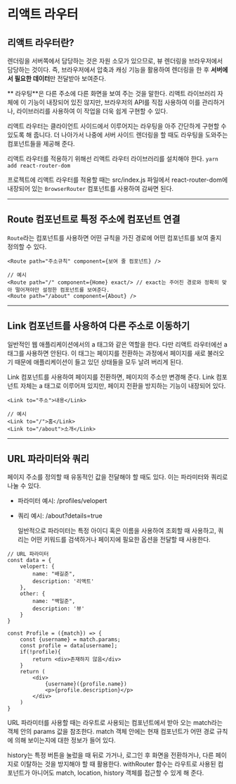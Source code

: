 # 리액트 라우터

## 리액트 라우터란?

렌더링을 서버쪽에서 담당하는 것은 자원 소모가 있으므로, 뷰 렌더링을 브라우저에서 담당하는 것이다. 즉, 브라우저에서 압축과 캐싱 기능을 활용하여 렌더링을 한 후 **서버에서 필요한 데이터**만 전달받아 보여준다.

** 라우팅**은 다른 주소에 다른 화면을 보여 주는 것을 말한다. 리액트 라이브러리 자체에 이 기능이 내장되어 있진 않지만, 브라우저의 API를 직접 사용하여 이를 관리하거나, 라이브러리를 사용하여 이 작업을 더욱 쉽게 구현할 수 있다.

리액트 라우터는 클라이언트 사이드에서 이루어지는 라우팅을 아주 간단하게 구현할 수 있도록 해 줍니다. 더 나아가서 나중에 서버 사이드 렌더링을 할 때도 라우팅을 도와주는 컴포넌트들을 제공해 준다.

리액트 라우터를 적용하기 위해선 리액트 라우터 라이브러리를 설치해야 한다.
`yarn add react-router-dom`

프로젝트에 리액트 라우터를 적용할 때는 src/index.js 파일에서 react-router-dom에 내장되어 있는 `BrowserRouter` 컴포넌트를 사용하여 감싸면 된다.

---

## Route 컴포넌트로 특정 주소에 컴포넌트 연결

`Route`라는 컴포넌트를 사용하면 어떤 규칙을 가진 경로에 어떤 컴포넌트를 보여 줄지 정의할 수 있다.

```react
<Route path="주소규칙" component={보여 줄 컴포넌트} />

// 예시
<Route path="/" component={Home} exact/> // exact는 주어진 경로와 정확히 맞아 떨어져야만 설정한 컴포넌트를 보여준다.
<Route path="/about" component={About} />
```

---

## Link 컴포넌트를 사용하여 다른 주소로 이동하기

일반적인 웹 애플리케이션에서의 a 태그와 같은 역할을 한다. 다만 리액트 라우터에선 a 태그를 사용하면 안된다. 이 태그는 페이지를 전환하는 과정에서 페이지를 새로 불러오기 때문에 애플리케이션이 들고 있던 상태들을 모두 날려 버리게 된다.

Link 컴포넌트를 사용하여 페이지를 전환하면, 페이지의 주소만 변경해 준다. Link 컴포넌트 자체는 a 태그로 이루어져 있지만, 페이지 전환을 방지하는 기능이 내장되어 있다.

```react
<Link to="주소">내용</Link>

// 예시
<Link to="/">홈</Link>
<Link to="/about">소개</Link>
```

---

## URL 파라미터와 쿼리

페이지 주소를 정의할 때 유동적인 값을 전달해야 할 때도 있다. 이는 파라미터와 쿼리로 나눌 수 있다.

- 파라미터 예시: /profiles/velopert
- 쿼리 예시: /about?details=true

  일반적으로 파라미터는 특정 아이디 혹은 이름을 사용하여 조회할 때 사용하고, 쿼리는 어떤 키워드를 검색하거나 페이지에 필요한 옵션을 전달할 때 사용한다.

```react
// URL 파라미터
const data = {
    velopert: {
        name: "배길준",
        description: '리액트'
    },
    other: {
        name: "백일준",
        description: '뷰'
    }
}

const Profile = ({match}) => {
    const {username} = match.params;
    const profile = data[username];
    if(!profile){
        return <div>존재하지 않음</div>
    }
   	return (
    	<div>
        	{username}({profile.name})
            <p>{profile.description}</p>
        </div>
    )
}
```

URL 파라미터를 사용할 때는 라우트로 사용되는 컴포넌트에서 받아 오는 match라는 객체 안의 params 값을 참조한다. match 객체 안에는 현재 컴포넌트가 어떤 경로 규칙에 의해 보이는지에 대한 정보가 들어 있다.

history는 특정 버튼을 눌렀을 때 뒤로 가거나, 로그인 후 화면을 전환하거나, 다른 페이지로 이탈하는 것을 방지해야 할 때 활용한다.
withRouter 함수는 라우트로 사용된 컴포넌트가 아니어도 match, location, history 객체를 접근할 수 있게 해 준다.
